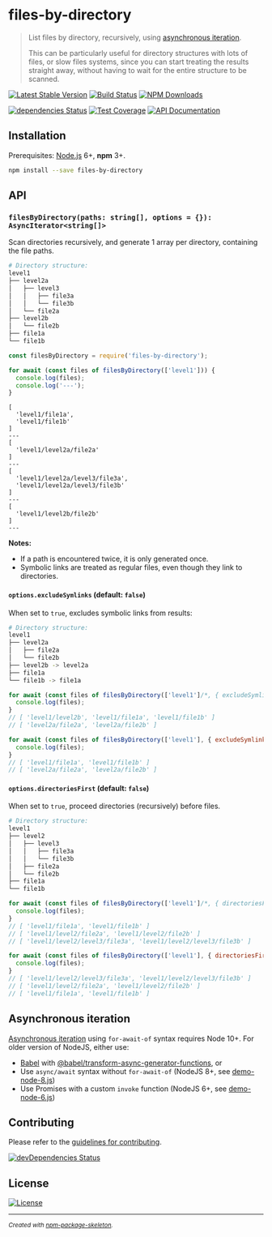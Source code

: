 # files-by-directory

> List files by directory, recursively, using [asynchronous iteration].
>
> This can be particularly useful for directory structures with lots of files, or slow files
> systems, since you can start treating the results straight away, without having to wait for the
> entire structure to be scanned.

[![Latest Stable Version](https://img.shields.io/npm/v/files-by-directory.svg)](https://www.npmjs.com/package/files-by-directory)
[![Build Status](https://img.shields.io/travis/amercier/files-by-directory/master.svg)](https://travis-ci.org/amercier/files-by-directory)
[![NPM Downloads](https://img.shields.io/npm/dm/files-by-directory.svg)](https://www.npmjs.com/package/files-by-directory)

[![dependencies Status](https://david-dm.org/amercier/files-by-directory/status.svg)](https://david-dm.org/amercier/files-by-directory)
[![Test Coverage](https://img.shields.io/codecov/c/github/amercier/files-by-directory/master.svg)](https://codecov.io/github/amercier/files-by-directory?branch=master)
[![API Documentation](https://doc.esdoc.org/github.com/amercier/files-by-directory/badge.svg)](https://doc.esdoc.org/github.com/amercier/files-by-directory/)

## Installation

Prerequisites: [Node.js](https://nodejs.org/) 6+, **npm** 3+.

```bash
npm install --save files-by-directory
```

## API

### `filesByDirectory(paths: string[], options = {}): AsyncIterator<string[]>`

Scan directories recursively, and generate 1 array per directory, containing the file paths.

```bash
# Directory structure:
level1
├── level2a
│   ├── level3
│   │   ├── file3a
│   │   └── file3b
│   └── file2a
├── level2b
│   └── file2b
├── file1a
└── file1b
```

```js
const filesByDirectory = require('files-by-directory');

for await (const files of filesByDirectory(['level1'])) {
  console.log(files);
  console.log('---');
}
```

```
[
  'level1/file1a',
  'level1/file1b'
]
---
[
  'level1/level2a/file2a'
]
---
[
  'level1/level2a/level3/file3a',
  'level1/level2a/level3/file3b'
]
---
[
  'level1/level2b/file2b'
]
---
```

**Notes:**

- If a path is encountered twice, it is only generated once.
- Symbolic links are treated as regular files, even though they link to directories.

#### `options.excludeSymlinks` (default: `false`)

When set to `true`, excludes symbolic links from results:

```bash
# Directory structure:
level1
├── level2a
│   ├── file2a
│   └── file2b
├── level2b -> level2a
├── file1a
└── file1b -> file1a
```

```js
for await (const files of filesByDirectory(['level1']/*, { excludeSymlinks: false }*/} )) {
  console.log(files);
}
// [ 'level1/level2b', 'level1/file1a', 'level1/file1b' ]
// [ 'level2a/file2a', 'level2a/file2b' ]

for await (const files of filesByDirectory(['level1'], { excludeSymlinks: true })) {
  console.log(files);
}
// [ 'level1/file1a', 'level1/file1b' ]
// [ 'level2a/file2a', 'level2a/file2b' ]
```

#### `options.directoriesFirst` (default: `false`)

When set to `true`, proceed directories (recursively) before files.

```bash
# Directory structure:
level1
├── level2
│   ├── level3
│   │   ├── file3a
│   │   └── file3b
│   ├── file2a
│   └── file2b
├── file1a
└── file1b
```

```js
for await (const files of filesByDirectory(['level1']/*, { directoriesFirst: false }*/} )) {
  console.log(files);
}
// [ 'level1/file1a', 'level1/file1b' ]
// [ 'level1/level2/file2a', 'level1/level2/file2b' ]
// [ 'level1/level2/level3/file3a', 'level1/level2/level3/file3b' ]

for await (const files of filesByDirectory(['level1'], { directoriesFirst: true })) {
  console.log(files);
}
// [ 'level1/level2/level3/file3a', 'level1/level2/level3/file3b' ]
// [ 'level1/level2/file2a', 'level1/level2/file2b' ]
// [ 'level1/file1a', 'level1/file1b' ]
```

## Asynchronous iteration

[Asynchronous iteration] using `for-await-of` syntax requires Node 10+. For older version of NodeJS, either use:

- [Babel] with [@babel/transform-async-generator-functions], or
- Use `async/await` syntax without `for-await-of` (NodeJS 8+, see [demo-node-8.js](demo-node-8.js))
- Use Promises with a custom `invoke` function (NodeJS 6+, see [demo-node-6.js](demo-node-6.js))

## Contributing

Please refer to the [guidelines for contributing](./CONTRIBUTING.md).

[![devDependencies Status](https://david-dm.org/amercier/files-by-directory/dev-status.svg)](https://david-dm.org/amercier/files-by-directory?type=dev)

## License

[![License](https://img.shields.io/npm/l/files-by-directory.svg)](LICENSE.md)

---

[asynchronous iteration]: http://2ality.com/2016/10/asynchronous-iteration.html
[babel]: https://babeljs.io/
[@babel/transform-async-generator-functions]: https://babeljs.io/docs/en/babel-plugin-proposal-async-generator-functions

<sup>_Created with [npm-p&#97;ckage-skeleton](https://github.com/amercier/files-by-directory)._</sup>
